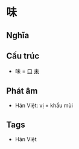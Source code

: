 # 味

## Nghĩa

## Cấu trúc
* 味 = [口](口.md) [未](未.md)

## Phát âm

* Hán Việt: vị = khẩu mùi

## Tags
* Hán Việt

<script>window.HANZI_FIELD='味';</script>
